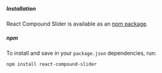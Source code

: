 ##### Installation

React Compound Slider is available as an [npm package](https://www.npmjs.org/package/react-compound-slider).

##### npm

To install and save in your `package.json` dependencies, run:

```
npm install react-compound-slider
```
